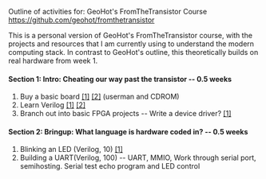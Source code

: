 Outline of activities for: GeoHot's FromTheTransistor Course https://github.com/geohot/fromthetransistor

This is a personal version of GeoHot's FromTheTransistor course, with the projects and resources that I am currently using to understand the modern computing stack. In contrast to GeoHot's outline, this theoretically builds on real hardware from week 1.

#### Section 1: Intro: Cheating our way past the transistor -- 0.5 weeks

1. Buy a basic board
  [[1]](https://www.adafruit.com/product/451 "https://www.adafruit.com/product/451")
  [[2]](https://www.terasic.com.tw/cgi-bin/page/archive.pl?Language=English&No=593&PartNo=4 "https://www.terasic.com.tw/cgi-bin/page/archive.pl?Language=English&No=593&PartNo=4") (userman and CDROM)
2. Learn Verilog
  [[1]](http://www.asic-world.com/verilog/veritut.html "http://www.asic-world.com/verilog/veritut.html")
  [[2]](http://www.altera.com/education/training/courses/OHDL1120 "http://www.altera.com/education/training/courses/OHDL1120")
3. Branch out into basic FPGA projects -- Write a device driver?
  [[1]](https://www.fpga4fun.com/ "https://www.fpga4fun.com/")

#### Section 2: Bringup: What language is hardware coded in? -- 0.5 weeks

1. Blinking an LED (Verilog, 10)
  [[1]](https://github.com/verilator/verilator "https://github.com/verilator/verilator")
2. Building a UART(Verilog, 100) -- UART, MMIO, Work through serial port, semihosting. Serial test echo program and LED control
